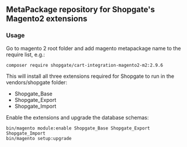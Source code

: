 ## MetaPackage repository for Shopgate's Magento2 extensions

### Usage

Go to magento 2 root folder and add magento metapackage name to the require list, e.g.:
```
composer require shopgate/cart-integration-magento2-m2:2.9.6
```

This will install all three extensions required for Shopgate to run in the vendors/shopgate folder:

* Shopgate_Base
* Shopgate_Export
* Shopgate_Import

Enable the extensions and upgrade the database schemas:
```
bin/magento module:enable Shopgate_Base Shopgate_Export Shopgate_Import
bin/magento setup:upgrade
```
